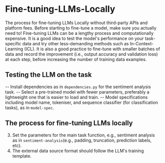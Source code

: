 # Fine-tuning-LLMs-Locally
The process for fine-tuning LLMs Locally without third-party APIs and platform fees. Before starting to fine-tune a model, make sure you actually need to! Fine-tuning LLMs can be a lengthy process and computationally expensive. It is a good idea to test the model's performance on your task-specific data and try other less-demanding methods such as In-Context-Learning (ICL). It is also a good practice to fine-tune with smaller batches of data and record the improvement (i.e., output accuracy and validation loss) at each step, before increasing the number of training data examples.

## Testing the LLM on the task

-- Install dependencies as in `dependencies.py` for the sentiment analysis task.
-- Select a pre-trained model with fewer parameters, preferably a lightweight one that is easier to load and train.
-- Model specifications including model name, tokeniser, and sequence classifier (for classification tasks), as in `model-spec`.

## The process for fine-tuning LLMs locally 

3. Set the parameters for the main task function, e.g., sentiment analysis as in `sentiment-analysis`(e.g., padding, truncation, prediction labels, etc).
4. The external data source format should follow the LLM's training template.
